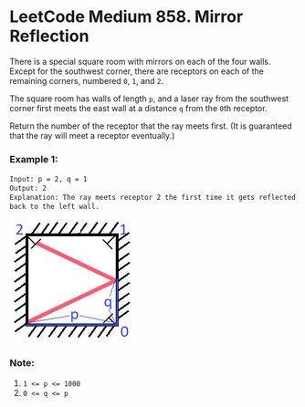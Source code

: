 # LeetCode Medium 858. Mirror Reflection
There is a special square room with mirrors on each of the four walls.  Except for the southwest corner, there are receptors on each of the remaining corners, numbered `0`, `1`, and `2`.

The square room has walls of length `p`, and a laser ray from the southwest corner first meets the east wall at a distance `q` from the `0`th receptor.

Return the number of the receptor that the ray meets first.  (It is guaranteed that the ray will meet a receptor eventually.)

### Example 1:
```
Input: p = 2, q = 1
Output: 2
Explanation: The ray meets receptor 2 the first time it gets reflected back to the left wall.
```
![reflection](images/reflection.png)

### Note:

1. `1 <= p <= 1000`
2. `0 <= q <= p`
